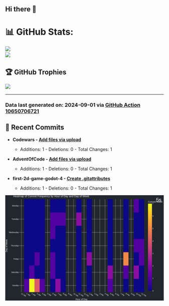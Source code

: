 ## Hi there 👋

<!--
**renerod1/renerod1** is a ✨ _special_ ✨ repository because its `README.md` (this file) appears on your GitHub profile.

Here are some ideas to get you started:

- 🔭 I’m currently working on ...
- 🌱 I’m currently learning ...
- 👯 I’m looking to collaborate on ...
- 🤔 I’m looking for help with ...
- 💬 Ask me about ...
- 📫 How to reach me: ...
- 😄 Pronouns: ...
- ⚡ Fun fact: ...
-->

# 📊 GitHub Stats:

![](https://github-readme-stats.vercel.app/api/?username=renerod1&hide_border=true&theme=transparent&show_icons=true&exclude_repo=renerod1)<br/>
![](https://github-readme-stats.vercel.app/api/top-langs/?username=renerod1&hide_border=true&theme=transparent&layout=compact&exclude_repo=renerod1&repo=leetcode)

## 🏆 GitHub Trophies

![](https://github-profile-trophy.vercel.app/?username=renerod1&no-bg=true&no-frame=true)

---


### Data last generated on: 2024-09-01 via [GitHub Action 10650706721](https://github.com/renerod1/renerod1/actions/runs/10650706721)

## 🚀 Recent Commits

- **Codewars - [Add files via upload](https://github.com/renerod1/Codewars/commit/a48974c2168fcab2c7d6c90d35a425e10e0d63b5)**
  - Additions: 1 - Deletions: 0 - Total Changes: 1

- **AdventOfCode - [Add files via upload](https://github.com/renerod1/AdventOfCode/commit/dc86a0c5712da93c39f0a4b4ef2b55af1f532470)**
  - Additions: 1 - Deletions: 0 - Total Changes: 1

- **first-2d-game-godot-4 - [Create .gitattributes](https://github.com/renerod1/first-2d-game-godot-4/commit/d0da160a67099b0e798a7951a454e52a1b2a5e9b)**
  - Additions: 1 - Deletions: 0 - Total Changes: 1


![](DataVisuals/data.gif)

